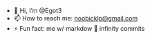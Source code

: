 - 👋 Hi, I’m @Egot3
- 📫 How to reach me: noobicklp@gmail.com
- ⚡ Fun fact: me w/ markdow 🤝 infinity commits

<!---
Egot3/Egot3 is a ✨ special ✨ repository because its `README.md` (this file) appears on your GitHub profile.
You can click the Preview link to take a look at your changes.
--->
